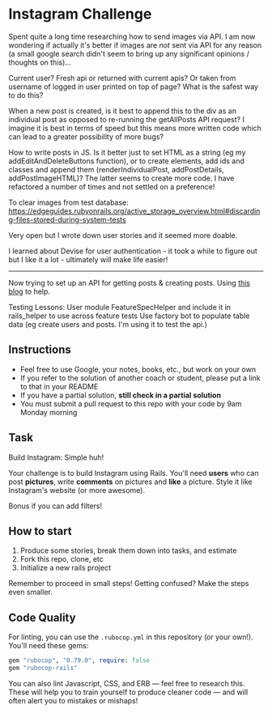 Instagram Challenge
===================

Spent quite a long time researching how to send images via API. I am now wondering if actually it's better if images are *not* sent via API for any reason (a small google search didn't seem to bring up any significant opinions / thoughts on this)...

Current user? Fresh api or returned with current apis? Or taken from username of logged in user printed on top of page? What is the safest way to do this?

When a new post is created, is it best to append this to the div as an individual post as opposed to re-running the getAllPosts API request? I imagine it is best in terms of speed but this means more written code which can lead to a greater possibility of more bugs?

How to write posts in JS. Is it better just to set HTML as a string (eg my addEditAndDeleteButtons function), or to create elements, add ids and classes and append them (renderIndividualPost, addPostDetails, addPostImageHTML)? The latter seems to create more code. I have refactored a number of times and not settled on a preference!

To clear images from test database:
https://edgeguides.rubyonrails.org/active_storage_overview.html#discarding-files-stored-during-system-tests
<!-- <div class="posts">
  <%# @posts.each do |post| %>
    <div class="each-post">
      <div class="post-details">
        <h4 class="post-username"><%#= post.user.username %></h4>
        <h5 class="post-timestamp"><%#= post.created_at.strftime("%H:%M %-d %B %Y")%></h5>
      </div>
      <div class="image">
        <%# if post.image.attached? %>
          <%#= image_tag post.image.variant(resize_to_fit: [210, 180]) %>
        <%# else %>
          <p>no picture this time!</p>
        <%# end %>
      </div>
      <div class="post-caption">
        <p><%#= post.caption %></p>
      </div>
      <div class="edit-del-links">
        <%# if post.user == current_user %>
          <%#= link_to 'Edit', edit_post_path(post.id) %>
          <%#= link_to 'Delete', post_path(post.id), method: "delete" %>
        <%# end %>
      </div>
    </div>
  <% end %>
</div> -->
Very open but I wrote down user stories and it seemed more doable.

I learned about Devise for user authentication - it took a while to figure out but I like it a lot - ultimately will make life easier!

-----------------
Now trying to set up an API for getting posts & creating posts. Using [this blog](https://www.digitalocean.com/community/tutorials/build-a-restful-json-api-with-rails-5-part-one) to help.

Testing Lessons:
User module FeatureSpecHelper and include it in rails_helper to use across feature tests
Use factory bot to populate table data (eg create users and posts. I'm using it to test the api.)

## Instructions

* Feel free to use Google, your notes, books, etc., but work on your own
* If you refer to the solution of another coach or student, please put a link to that in your README
* If you have a partial solution, **still check in a partial solution**
* You must submit a pull request to this repo with your code by 9am Monday morning

## Task

Build Instagram: Simple huh!

Your challenge is to build Instagram using Rails. You'll need **users** who can post **pictures**, write **comments** on pictures and **like** a picture. Style it like Instagram's website (or more awesome).

Bonus if you can add filters!

## How to start

1. Produce some stories, break them down into tasks, and estimate
2. Fork this repo, clone, etc
3. Initialize a new rails project

Remember to proceed in small steps! Getting confused? Make the steps even smaller.

## Code Quality

For linting, you can use the `.rubocop.yml` in this repository (or your own!).
You'll need these gems:

```ruby
gem "rubocop", "0.79.0", require: false
gem "rubocop-rails"
```

You can also lint Javascript, CSS, and ERB — feel free to research this. These
will help you to train yourself to produce cleaner code — and will often alert
you to mistakes or mishaps!
